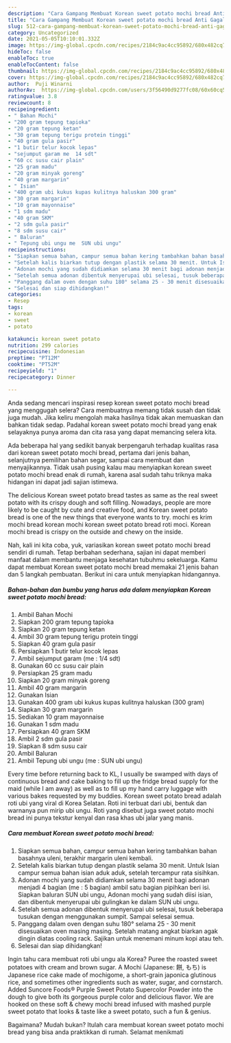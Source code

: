 ```yaml
---
description: "Cara Gampang Membuat Korean sweet potato mochi bread Anti Gagal"
title: "Cara Gampang Membuat Korean sweet potato mochi bread Anti Gagal"
slug: 512-cara-gampang-membuat-korean-sweet-potato-mochi-bread-anti-gagal
category: Uncategorized
date: 2021-05-05T10:10:01.332Z
image: https://img-global.cpcdn.com/recipes/2184c9ac4cc95892/680x482cq70/korean-sweet-potato-mochi-bread-foto-resep-utama.jpg
hideToc: false
enableToc: true
enableTocContent: false
thumbnail: https://img-global.cpcdn.com/recipes/2184c9ac4cc95892/680x482cq70/korean-sweet-potato-mochi-bread-foto-resep-utama.jpg
cover: https://img-global.cpcdn.com/recipes/2184c9ac4cc95892/680x482cq70/korean-sweet-potato-mochi-bread-foto-resep-utama.jpg
author:  Puji Winarni
authorAv:  https://img-global.cpcdn.com/users/3f56490d9277fc08/60x60cq50/avatar.jpg
ratingvalue: 3.8
reviewcount: 8
recipeingredient:
- " Bahan Mochi"
- "200 gram tepung tapioka"
- "20 gram tepung ketan"
- "30 gram tepung terigu protein tinggi"
- "40 gram gula pasir"
- "1 butir telur kocok lepas"
- "sejumput garam me  14 sdt"
- "60 cc susu cair plain"
- "25 gram madu"
- "20 gram minyak goreng"
- "40 gram margarin"
- " Isian"
- "400 gram ubi kukus kupas kulitnya haluskan 300 gram"
- "30 gram margarin"
- "10 gram mayonnaise"
- "1 sdm madu"
- "40 gram SKM"
- "2 sdm gula pasir"
- "8 sdm susu cair"
- " Baluran"
- " Tepung ubi ungu me  SUN ubi ungu"
recipeinstructions:
- "Siapkan semua bahan, campur semua bahan kering tambahkan bahan basahnya uleni, terakhir margarin uleni kembali."
- "Setelah kalis biarkan tutup dengan plastik selama 30 menit. Untuk Isian campur semua bahan isian aduk aduk, setelah tercampur rata sisihkan."
- "Adonan mochi yang sudah didiamkan selama 30 menit bagi adonan menjadi 4 bagian (me : 5 bagian) ambil satu bagian pipihkan beri isi. Siapkan baluran SUN ubi ungu, Adonan mochi yang sudah diisi isian, dan dibentuk menyerupai ubi gulingkan ke dalam SUN ubi ungu."
- "Setelah semua adonan dibentuk menyerupai ubi selesai, tusuk beberapa tusukan dengan menggunakan sumpit. Sampai selesai semua."
- "Panggang dalam oven dengan suhu 180° selama 25 - 30 menit disesuaikan oven masing masing. Setelah matang angkat biarkan agak dingin diatas cooling rack. Sajikan untuk menemani minum kopi atau teh."
- "Selesai dan siap dihidangkan!"
categories:
- Resep
tags:
- korean
- sweet
- potato

katakunci: korean sweet potato 
nutrition: 299 calories
recipecuisine: Indonesian
preptime: "PT12M"
cooktime: "PT52M"
recipeyield: "1"
recipecategory: Dinner

---
```



Anda sedang mencari inspirasi resep korean sweet potato mochi bread yang menggugah selera? Cara membuatnya memang tidak susah dan tidak juga mudah. Jika keliru mengolah maka hasilnya tidak akan memuaskan dan bahkan tidak sedap. Padahal korean sweet potato mochi bread yang enak selayaknya punya aroma dan cita rasa yang dapat memancing selera kita.


Ada beberapa hal yang sedikit banyak berpengaruh terhadap kualitas rasa dari korean sweet potato mochi bread, pertama dari jenis bahan, selanjutnya pemilihan bahan segar, sampai cara membuat dan menyajikannya. Tidak usah pusing kalau mau menyiapkan korean sweet potato mochi bread enak di rumah, karena asal sudah tahu triknya maka hidangan ini dapat jadi sajian istimewa.

The delicious Korean sweet potato bread tastes as same as the real sweet potato with its crispy dough and soft filling. Nowadays, people are more likely to be caught by cute and creative food, and Korean sweet potato bread is one of the new things that everyone wants to try. mochi es krim mochi bread korean mochi korean sweet potato bread roti moci. Korean mochi bread is crispy on the outside and chewy on the inside.


Nah, kali ini kita coba, yuk, variasikan korean sweet potato mochi bread sendiri di rumah. Tetap berbahan sederhana, sajian ini dapat memberi manfaat dalam membantu menjaga kesehatan tubuhmu sekeluarga. Kamu dapat membuat Korean sweet potato mochi bread memakai 21 jenis bahan dan 5 langkah pembuatan. Berikut ini cara untuk menyiapkan hidangannya.

<!--inarticleads1-->

##### Bahan-bahan dan bumbu yang harus ada dalam menyiapkan Korean sweet potato mochi bread:

1. Ambil  Bahan Mochi
1. Siapkan 200 gram tepung tapioka
1. Siapkan 20 gram tepung ketan
1. Ambil 30 gram tepung terigu protein tinggi
1. Siapkan 40 gram gula pasir
1. Persiapkan 1 butir telur kocok lepas
1. Ambil sejumput garam (me : 1/4 sdt)
1. Gunakan 60 cc susu cair plain
1. Persiapkan 25 gram madu
1. Siapkan 20 gram minyak goreng
1. Ambil 40 gram margarin
1. Gunakan  Isian
1. Gunakan 400 gram ubi kukus kupas kulitnya haluskan (300 gram)
1. Siapkan 30 gram margarin
1. Sediakan 10 gram mayonnaise
1. Gunakan 1 sdm madu
1. Persiapkan 40 gram SKM
1. Ambil 2 sdm gula pasir
1. Siapkan 8 sdm susu cair
1. Ambil  Baluran
1. Ambil  Tepung ubi ungu (me : SUN ubi ungu)


Every time before returning back to KL, I usually be swamped with days of continuous bread and cake baking to fill up the fridge bread supply for the maid (while I am away) as well as to fill up my hand carry luggage with various bakes requested by my buddies. Korean sweet potato bread adalah roti ubi yang viral di Korea Selatan. Roti ini terbuat dari ubi, bentuk dan warnanya pun mirip ubi ungu. Roti yang disebut juga sweet potato mochi bread ini punya tekstur kenyal dan rasa khas ubi jalar yang manis. 

<!--inarticleads2-->

##### Cara membuat Korean sweet potato mochi bread:

1. Siapkan semua bahan, campur semua bahan kering tambahkan bahan basahnya uleni, terakhir margarin uleni kembali.
1. Setelah kalis biarkan tutup dengan plastik selama 30 menit. Untuk Isian campur semua bahan isian aduk aduk, setelah tercampur rata sisihkan.
1. Adonan mochi yang sudah didiamkan selama 30 menit bagi adonan menjadi 4 bagian (me : 5 bagian) ambil satu bagian pipihkan beri isi. Siapkan baluran SUN ubi ungu, Adonan mochi yang sudah diisi isian, dan dibentuk menyerupai ubi gulingkan ke dalam SUN ubi ungu.
1. Setelah semua adonan dibentuk menyerupai ubi selesai, tusuk beberapa tusukan dengan menggunakan sumpit. Sampai selesai semua.
1. Panggang dalam oven dengan suhu 180° selama 25 - 30 menit disesuaikan oven masing masing. Setelah matang angkat biarkan agak dingin diatas cooling rack. Sajikan untuk menemani minum kopi atau teh.
1. Selesai dan siap dihidangkan!

Ingin tahu cara membuat roti ubi ungu ala Korea? Puree the roasted sweet potatoes with cream and brown sugar. A Mochi (Japanese: 餅, もち) is Japanese rice cake made of mochigome, a short-grain japonica glutinous rice, and sometimes other ingredients such as water, sugar, and cornstarch. Added Suncore Foods® Purple Sweet Potato Supercolor Powder into the dough to give both its gorgeous purple color and delicious flavor. We are hooked on these soft &amp; chewy mochi bread infused with mashed purple sweet potato that looks &amp; taste like a sweet potato, such a fun &amp; genius. 

Bagaimana? Mudah bukan? Itulah cara membuat korean sweet potato mochi bread yang bisa anda praktikkan di rumah. Selamat menikmati
